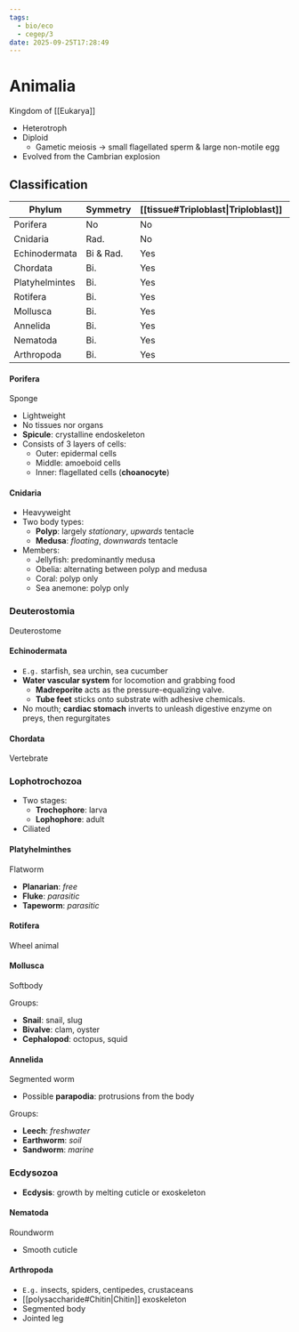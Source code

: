 ```yaml
---
tags:
  - bio/eco
  - cegep/3
date: 2025-09-25T17:28:49
---
```


# Animalia

Kingdom of [[Eukarya]]

- Heterotroph
- Diploid
	- Gametic meiosis -> small flagellated sperm & large non-motile egg
- Evolved from the Cambrian explosion

## Classification

| Phylum         | Symmetry  | [[tissue#Triploblast\|Triploblast]] | [[Coelom]] | Protostome | C.D.S. |
| -------------- | --------- | ----------------------------------- | ---------- | ---------- | ------ |
| Porifera       | No        | No                                  | No         | No         | No     |
| Cnidaria       | Rad.      | No                                  | No         | No         | No     |
| Echinodermata  | Bi & Rad. | Yes                                 | Yes        | No         | Yes    |
| Chordata       | Bi.       | Yes                                 | Yes        | No         | No     |
| Platyhelmintes | Bi.       | Yes                                 | No         | Yes        | No     |
| Rotifera       | Bi.       | Yes                                 | Pseudo     | Yes        | Yes    |
| Mollusca       | Bi.       | Yes                                 | Yes        | Yes        | Yes    |
| Annelida       | Bi.       | Yes                                 | Yes        | Yes        | Yes    |
| Nematoda       | Bi.       | Yes                                 | Pseudo     | Yes        | Yes    |
| Arthropoda     | Bi.       | Yes                                 | Yes        | Yes        | Yes    |

#### Porifera

Sponge

  - Lightweight
  - No tissues nor organs
  - **Spicule**: crystalline endoskeleton
  - Consists of 3 layers of cells:
	- Outer: epidermal cells
	- Middle: amoeboid cells
	- Inner: flagellated cells (**choanocyte**)

#### Cnidaria

- Heavyweight
- Two body types:
	- **Polyp**: largely *stationary*, *upwards* tentacle
	- **Medusa**: *floating*, *downwards* tentacle
- Members:
	- Jellyfish: predominantly medusa
	- Obelia: alternating between polyp and medusa
	- Coral: polyp only
	- Sea anemone: polyp only

### Deuterostomia

Deuterostome

#### Echinodermata

- `E.g.` starfish, sea urchin, sea cucumber
- **Water vascular system** for locomotion and grabbing food
	- **Madreporite** acts as the pressure-equalizing valve.
	- **Tube feet** sticks onto substrate with adhesive chemicals.
- No mouth; **cardiac stomach** inverts to unleash digestive enzyme on preys, then regurgitates

#### Chordata

Vertebrate

### Lophotrochozoa

  - Two stages:
	  - **Trochophore**: larva
	  - **Lophophore**: adult
  - Ciliated

#### Platyhelminthes

Flatworm

- **Planarian**: *free*
- **Fluke**: *parasitic*
- **Tapeworm**: *parasitic*

#### Rotifera

Wheel animal

#### Mollusca

Softbody

Groups:

- **Snail**: snail, slug
- **Bivalve**: clam, oyster
- **Cephalopod**: octopus, squid

#### Annelida

Segmented worm

- Possible **parapodia**: protrusions from the body

Groups:

- **Leech**: *freshwater*
- **Earthworm**: *soil*
- **Sandworm**: *marine*

### Ecdysozoa

- **Ecdysis**: growth by melting cuticle or exoskeleton

#### Nematoda

Roundworm

- Smooth cuticle

#### Arthropoda

- `E.g.` insects, spiders, centipedes, crustaceans
- [[polysaccharide#Chitin|Chitin]] exoskeleton
- Segmented body
- Jointed leg